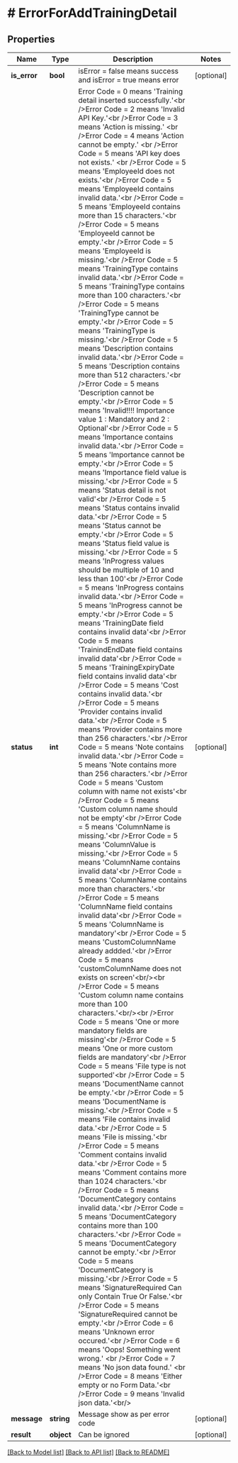 # # ErrorForAddTrainingDetail

## Properties

Name | Type | Description | Notes
------------ | ------------- | ------------- | -------------
**is_error** | **bool** | isError &#x3D; false means success and isError &#x3D; true means error | [optional]
**status** | **int** | Error Code &#x3D; 0 means &#39;Training detail inserted successfully.&#39;&lt;br /&gt;Error Code &#x3D; 2 means &#39;Invalid API Key.&#39;&lt;br /&gt;Error Code &#x3D; 3 means &#39;Action is missing.&#39; &lt;br /&gt;Error Code &#x3D; 4 means &#39;Action cannot be empty.&#39; &lt;br /&gt;Error Code &#x3D; 5 means &#39;API key does not exists.&#39; &lt;br /&gt;Error Code &#x3D; 5 means &#39;EmployeeId does not exists.&#39;&lt;br /&gt;Error Code &#x3D; 5 means &#39;EmployeeId contains invalid data.&#39;&lt;br /&gt;Error Code &#x3D; 5 means &#39;EmployeeId contains more than 15 characters.&#39;&lt;br /&gt;Error Code &#x3D; 5 means &#39;EmployeeId cannot be empty.&#39;&lt;br /&gt;Error Code &#x3D; 5 means &#39;EmployeeId is missing.&#39;&lt;br /&gt;Error Code &#x3D; 5 means &#39;TrainingType contains invalid data.&#39;&lt;br /&gt;Error Code &#x3D; 5 means &#39;TrainingType contains more than 100 characters.&#39;&lt;br /&gt;Error Code &#x3D; 5 means &#39;TrainingType cannot be empty.&#39;&lt;br /&gt;Error Code &#x3D; 5 means &#39;TrainingType is missing.&#39;&lt;br /&gt;Error Code &#x3D; 5 means &#39;Description contains invalid data.&#39;&lt;br /&gt;Error Code &#x3D; 5 means &#39;Description contains more than 512 characters.&#39;&lt;br /&gt;Error Code &#x3D; 5 means &#39;Description cannot be empty.&#39;&lt;br /&gt;Error Code &#x3D; 5 means &#39;Invalid!!!! Importance value 1 : Mandatory and 2 : Optional&#39;&lt;br /&gt;Error Code &#x3D; 5 means &#39;Importance contains invalid data.&#39;&lt;br /&gt;Error Code &#x3D; 5 means &#39;Importance cannot be empty.&#39;&lt;br /&gt;Error Code &#x3D; 5 means &#39;Importance field value is missing.&#39;&lt;br /&gt;Error Code &#x3D; 5 means &#39;Status detail is not valid&#39;&lt;br /&gt;Error Code &#x3D; 5 means &#39;Status contains invalid data.&#39;&lt;br /&gt;Error Code &#x3D; 5 means &#39;Status cannot be empty.&#39;&lt;br /&gt;Error Code &#x3D; 5 means &#39;Status field value is missing.&#39;&lt;br /&gt;Error Code &#x3D; 5 means &#39;InProgress values should be multiple of 10 and less than 100&#39;&lt;br /&gt;Error Code &#x3D; 5 means &#39;InProgress contains invalid data.&#39;&lt;br /&gt;Error Code &#x3D; 5 means &#39;InProgress cannot be empty.&#39;&lt;br /&gt;Error Code &#x3D; 5 means &#39;TrainingDate field contains invalid data&#39;&lt;br /&gt;Error Code &#x3D; 5 means &#39;TrainindEndDate field contains invalid data&#39;&lt;br /&gt;Error Code &#x3D; 5 means &#39;TrainingExpiryDate field contains invalid data&#39;&lt;br /&gt;Error Code &#x3D; 5 means &#39;Cost contains invalid data.&#39;&lt;br /&gt;Error Code &#x3D; 5 means &#39;Provider contains invalid data.&#39;&lt;br /&gt;Error Code &#x3D; 5 means &#39;Provider contains more than 256 characters.&#39;&lt;br /&gt;Error Code &#x3D; 5 means &#39;Note contains invalid data.&#39;&lt;br /&gt;Error Code &#x3D; 5 means &#39;Note contains more than 256 characters.&#39;&lt;br /&gt;Error Code &#x3D; 5 means &#39;Custom column with name not exists&#39;&lt;br /&gt;Error Code &#x3D; 5 means &#39;Custom column name should not be empty&#39;&lt;br /&gt;Error Code &#x3D; 5 means &#39;ColumnName is missing.&#39;&lt;br /&gt;Error Code &#x3D; 5 means &#39;ColumnValue is missing.&#39;&lt;br /&gt;Error Code &#x3D; 5 means &#39;ColumnName contains invalid data&#39;&lt;br /&gt;Error Code &#x3D; 5 means &#39;ColumnName contains more than characters.&#39;&lt;br /&gt;Error Code &#x3D; 5 means &#39;ColumnName field contains invalid data&#39;&lt;br /&gt;Error Code &#x3D; 5 means &#39;ColumnName is mandatory&#39;&lt;br /&gt;Error Code &#x3D; 5 means &#39;CustomColumnName  already addded.&#39;&lt;br /&gt;Error Code &#x3D; 5 means &#39;customColumnName  does not exists on screen&#39;&lt;br/&gt;&lt;br /&gt;Error Code &#x3D; 5 means &#39;Custom column name contains more than 100 characters.&#39;&lt;br/&gt;&lt;br /&gt;Error Code &#x3D; 5 means &#39;One or more mandatory fields are missing&#39;&lt;br /&gt;Error Code &#x3D; 5 means &#39;One or more custom fields are mandatory&#39;&lt;br /&gt;Error Code &#x3D; 5 means &#39;File type is not supported&#39;&lt;br /&gt;Error Code &#x3D; 5 means &#39;DocumentName cannot be empty.&#39;&lt;br /&gt;Error Code &#x3D; 5 means &#39;DocumentName is missing.&#39;&lt;br /&gt;Error Code &#x3D; 5 means &#39;File contains invalid data.&#39;&lt;br /&gt;Error Code &#x3D; 5 means &#39;File is missing.&#39;&lt;br /&gt;Error Code &#x3D; 5 means &#39;Comment contains invalid data.&#39;&lt;br /&gt;Error Code &#x3D; 5 means &#39;Comment contains more than 1024 characters.&#39;&lt;br /&gt;Error Code &#x3D; 5 means &#39;DocumentCategory contains invalid data.&#39;&lt;br /&gt;Error Code &#x3D; 5 means &#39;DocumentCategory contains more than 100 characters.&#39;&lt;br /&gt;Error Code &#x3D; 5 means &#39;DocumentCategory cannot be empty.&#39;&lt;br /&gt;Error Code &#x3D; 5 means &#39;DocumentCategory is missing.&#39;&lt;br /&gt;Error Code &#x3D; 5 means &#39;SignatureRequired Can only Contain True Or False.&#39;&lt;br /&gt;Error Code &#x3D; 5 means &#39;SignatureRequired cannot be empty.&#39;&lt;br /&gt;Error Code &#x3D; 6 means &#39;Unknown error occured.&#39;&lt;br /&gt;Error Code &#x3D; 6 means &#39;Oops! Something went wrong.&#39; &lt;br /&gt;Error Code &#x3D; 7 means &#39;No json data found.&#39; &lt;br /&gt;Error Code &#x3D; 8 means &#39;Either empty or no Form Data.&#39;&lt;br /&gt;Error Code &#x3D; 9 means &#39;Invalid json data.&#39;&lt;br/&gt; | [optional]
**message** | **string** | Message show as per error code | [optional]
**result** | **object** | Can be ignored | [optional]

[[Back to Model list]](../../README.md#models) [[Back to API list]](../../README.md#endpoints) [[Back to README]](../../README.md)
